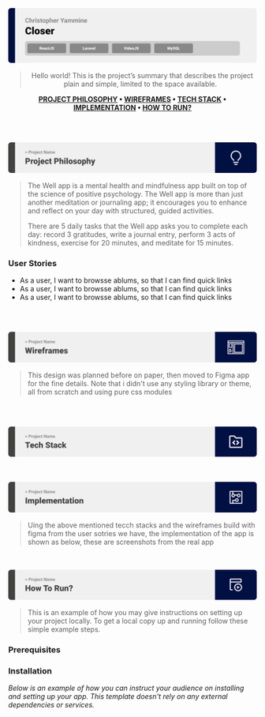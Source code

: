 <img src="./readme/title1.svg"/>

<div align="center">

> Hello world! This is the project’s summary that describes the project plain and simple, limited to the space available.  

**[PROJECT PHILOSOPHY](https://github.com/Christopher-Yammine/readme-demo#-project-philosophy) • [WIREFRAMES](https://github.com/Christopher-Yammine/readme-demo#-wireframes) • [TECH STACK](https://github.com/Christopher-Yammine/readme-demo#-tech-stack) • [IMPLEMENTATION](https://github.com/Christopher-Yammine/readme-demo#-impplementation) • [HOW TO RUN?](https://github.com/Christopher-Yammine/readme-demo#-how-to-run)**

</div>

<br><br>


<img src="./readme/title2.svg"/>

> The Well app is a mental health and mindfulness app built on top of the science of positive psychology. The Well app is more than just another meditation or journaling app; it encourages you to enhance and reflect on your day with structured, guided activities.
> 
> There are 5 daily tasks that the Well app asks you to complete each day: record 3 gratitudes, write a journal entry, perform 3 acts of kindness, exercise for 20 minutes, and meditate for 15 minutes.

### User Stories
- As a user, I want to browsse ablums, so that I can find quick links
- As a user, I want to browsse ablums, so that I can find quick links
- As a user, I want to browsse ablums, so that I can find quick links

<br><br>

<img src="./readme/title3.svg"/>

> This design was planned before on paper, then moved to Figma app for the fine details.
Note that i didn't use any styling library or theme, all from scratch and using pure css modules


<br><br>

<img src="./readme/title4.svg"/>




<br><br>
<img src="./readme/title5.svg"/>

> Uing the above mentioned tecch stacks and the wireframes build with figma from the user sotries we have, the implementation of the app is shown as below, these are screenshots from the real app



<br><br>
<img src="./readme/title6.svg"/>


> This is an example of how you may give instructions on setting up your project locally.
To get a local copy up and running follow these simple example steps.

### Prerequisites

### Installation

_Below is an example of how you can instruct your audience on installing and setting up your app. This template doesn't rely on any external dependencies or services._



